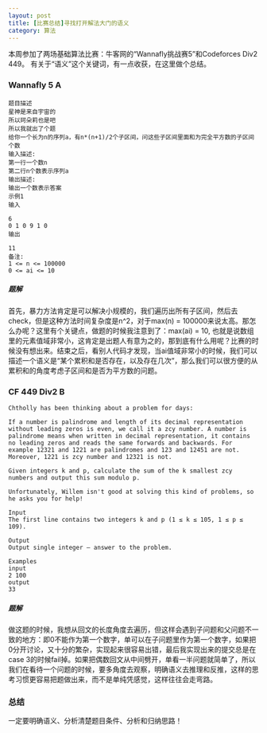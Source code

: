 ```yaml
---
layout: post
title: [比赛总结]寻找打开解法大门的语义 
category: 算法
---
```


本周参加了两场基础算法比赛：牛客网的“Wannafly挑战赛5”和Codeforces Div2 449。
有关于“语义”这个关键词，有一点收获，在这里做个总结。

### Wannafly 5 A

```
题目描述
星神是来自宇宙的
所以珂朵莉也是吧
所以我就出了个题
给你一个长为n的序列a，有n*(n+1)/2个子区间，问这些子区间里面和为完全平方数的子区间个数
输入描述:
第一行一个数n
第二行n个数表示序列a
输出描述:
输出一个数表示答案
示例1
输入

6
0 1 0 9 1 0
输出

11
备注:
1 <= n <= 100000
0 <= ai <= 10
```

##### 题解
首先，暴力方法肯定是可以解决小规模的，我们遍历出所有子区间，然后去check，但是这种方法时间复杂度是n^2，对于max(n) = 100000来说太高。那怎么办呢？这里有个关键点，做题的时候我注意到了：max(ai) = 10, 也就是说数组里的元素值域非常小，这肯定是出题人有意为之的，那到底有什么用呢？比赛的时候没有想出来。结束之后，看别人代码才发现，当ai值域非常小的时候，我们可以描述一个语义是“某个累积和是否存在，以及存在几次”，那么我们可以很方便的从累积和的角度考虑子区间和是否为平方数的问题。

### CF 449 Div2 B

```
Chtholly has been thinking about a problem for days:

If a number is palindrome and length of its decimal representation without leading zeros is even, we call it a zcy number. A number is palindrome means when written in decimal representation, it contains no leading zeros and reads the same forwards and backwards. For example 12321 and 1221 are palindromes and 123 and 12451 are not. Moreover, 1221 is zcy number and 12321 is not.

Given integers k and p, calculate the sum of the k smallest zcy numbers and output this sum modulo p.

Unfortunately, Willem isn't good at solving this kind of problems, so he asks you for help!

Input
The first line contains two integers k and p (1 ≤ k ≤ 105, 1 ≤ p ≤ 109).

Output
Output single integer — answer to the problem.

Examples
input
2 100
output
33
```

##### 题解
做这题的时候，我想从回文的长度角度去遍历，但这样会遇到子问题和父问题不一致的地方：即0不能作为第一个数字，单可以在子问题里作为第一个数字，如果把0分开讨论，又十分的繁杂，实现起来很容易出错，最后我实现出来的提交总是在case 3的时候fail掉。如果把偶数回文从中间劈开，单看一半问题就简单了，所以我们在看待一个问题的时候，要多角度去观察，明确语义去推理和反推，这样的思考习惯更容易把题做出来，而不是单纯凭感觉，这样往往会走弯路。

### 总结
一定要明确语义、分析清楚题目条件、分析和归纳思路！
